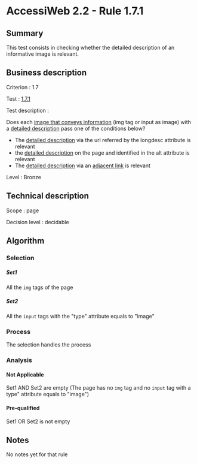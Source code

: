 # AccessiWeb 2.2 - Rule 1.7.1

## Summary

This test consists in checking whether the detailed description of an
informative image is relevant.

## Business description

Criterion : 1.7

Test : [1.7.1](http://www.accessiweb.org/index.php/accessiweb-22-english-version.html#test-1-7-1)

Test description :

Does each [image that conveys
information](http://www.accessiweb.org/index.php/glossary-76.html#mImgInfo)
(img tag or input as image) with a [detailed
description](http://www.accessiweb.org/index.php/glossary-76.html#mDescDetaillee)
pass one of the conditions below?

-   The [detailed
    description](http://www.accessiweb.org/index.php/glossary-76.html#mDescDetaillee)
    via the url referred by the longdesc attribute is relevant
-   the [detailed
    description](http://www.accessiweb.org/index.php/glossary-76.html#mDescDetaillee)
    on the page and identified in the alt attribute is relevant
-   The [detailed
    description](http://www.accessiweb.org/index.php/glossary-76.html#mDescDetaillee)
    via an [adjacent
    link](http://www.accessiweb.org/index.php/glossary-76.html#mLienAdj)
    is relevant

Level : Bronze

## Technical description

Scope : page

Decision level :
decidable

## Algorithm

### Selection

##### Set1

All the `img` tags of the page

##### Set2

All the `input` tags with the "type" attribute equals to "image"

### Process

The selection handles the process

### Analysis

#### Not Applicable

Set1 AND Set2 are empty (The page has no `img` tag and no `input` tag
with a type" attribute equals to "image")

#### Pre-qualified

Set1 OR Set2 is not empty

## Notes

No notes yet for that rule
